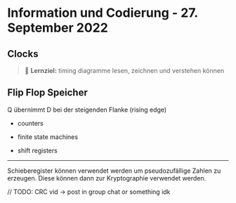 # Information und Codierung - 27. September 2022

## Clocks

> :checkered_flag: **Lernziel:** timing diagramme lesen, zeichnen und verstehen können

## Flip Flop Speicher

Q übernimmt D bei der steigenden Flanke (rising edge)

- counters

- finite state machines

- shift registers

---

Schieberegister können verwendet werden um pseudozufällige Zahlen zu erzeugen. Diese können dann zur Kryptographie verwendet werden.

// TODO: CRC vid -> post in group chat or something idk
